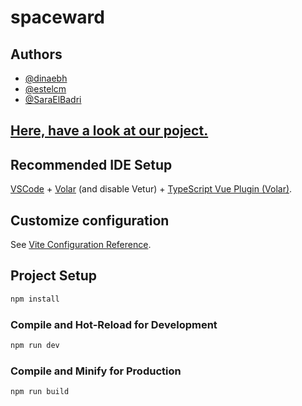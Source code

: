 # spaceward


## Authors
- [@dinaebh](https://github.com/dinaebh)
- [@estelcm](https://github.com/estelcm)
- [@SaraElBadri](https://github.com/SaraElBadri)


## [Here, have a look at our poject.](https://candid-speculoos-15b506.netlify.app/)


## Recommended IDE Setup

[VSCode](https://code.visualstudio.com/) + [Volar](https://marketplace.visualstudio.com/items?itemName=Vue.volar) (and disable Vetur) + [TypeScript Vue Plugin (Volar)](https://marketplace.visualstudio.com/items?itemName=Vue.vscode-typescript-vue-plugin).

## Customize configuration

See [Vite Configuration Reference](https://vitejs.dev/config/).

## Project Setup

```sh
npm install
```

### Compile and Hot-Reload for Development

```sh
npm run dev
```

### Compile and Minify for Production

```sh
npm run build
```
